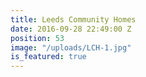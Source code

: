 ```yaml
---
title: Leeds Community Homes
date: 2016-09-28 22:49:00 Z
position: 53
image: "/uploads/LCH-1.jpg"
is_featured: true
---
```


